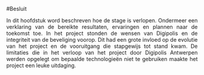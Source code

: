 #Besluit
<p style="text-align: justify;">In dit hoofdstuk word beschreven hoe de stage is verlopen. Ondermeer een verklaring van de bereikte resultaten, ervaringen en plannen naar de toekomst toe. In het project stonden de wensen van Digipolis en de integriteit van de beveliging voorop. Dit had een grote invloed op de evolutie van het project en de vooruitgang die stapgewijs tot stand kwam. De limitaties die in het verloop  van het project door Digipolis Antwerpen werden opgelegt om bepaalde technologieën niet te gebruiken maakte het project een leuke uitdaging.</p>